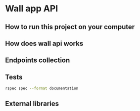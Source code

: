 # Wall app API

## How to run this project on your computer

## How does wall api works

## Endpoints collection

## Tests
```bash
rspec spec --format documentation
```

## External libraries

